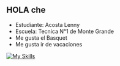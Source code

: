 ## HOLA che


- Estudiante: Acosta Lenny 
- Escuela: Tecnica N°1 de Monte Grande
- Me gusta el Basquet
- Me gusta ir de vacaciones

[![My Skills](https://skillicons.dev/icons?i=js,html,css,phyton,github)](https://skillicons.dev)
